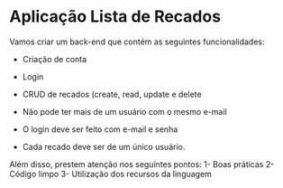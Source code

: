 # Aplicação Lista de Recados

Vamos criar um back-end que contém
as seguintes funcionalidades:

- Criação de conta
- Login
- CRUD de recados (create, read, update e delete

- Não pode ter mais de um usuário com o mesmo e-mail
- O login deve ser feito com e-mail e senha
- Cada recado deve ser de um único usuário.

Além disso, prestem atenção nos seguintes pontos:
1- Boas práticas
2- Código limpo
3- Utilização dos recursos da linguagem